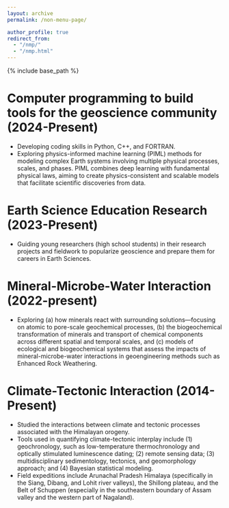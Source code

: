 ```yaml
---
layout: archive
permalink: /non-menu-page/

author_profile: true
redirect_from: 
  - "/nmp/"
  - "/nmp.html"
---
```

{% include base_path %}

# Computer programming to build tools for the geoscience community (2024-Present)

* Developing coding skills in Python, C++, and FORTRAN.
* Exploring physics-informed machine learning (PIML) methods for modeling complex Earth systems involving multiple physical processes, scales, and phases. PIML combines deep learning with fundamental physical laws, aiming to create physics-consistent and scalable models that facilitate scientific discoveries from data.

# Earth Science Education Research (2023-Present)

* Guiding young researchers (high school students) in their research projects and fieldwork to popularize geoscience and prepare them for careers in Earth Sciences.
  
# Mineral-Microbe-Water Interaction (2022-present)

* Exploring (a) how minerals react with surrounding solutions—focusing on atomic to pore-scale geochemical processes, (b) the biogeochemical transformation of minerals and transport of chemical components across different spatial and temporal scales, and (c) models of ecological and biogeochemical systems that assess the impacts of mineral-microbe-water interactions in geoengineering methods such as Enhanced Rock Weathering.
   
# Climate-Tectonic Interaction (2014-Present)
* Studied the interactions between climate and tectonic processes associated with the Himalayan orogeny.
* Tools used in quantifying climate-tectonic interplay include (1) geochronology, such as low-temperature thermochronology and optically stimulated luminescence dating; (2) remote sensing data; (3) multidisciplinary sedimentology, tectonics, and geomorphology approach; and (4) Bayesian statistical modeling.
* Field expeditions include Arunachal Pradesh Himalaya (specifically in the Siang, Dibang, and Lohit river valleys), the Shillong plateau, and the Belt of Schuppen (especially in the southeastern boundary of Assam valley and the western part of Nagaland).




